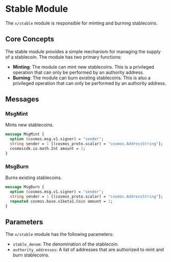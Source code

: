 # Stable Module

The `x/stable` module is responsible for minting and burning stablecoins.

## Core Concepts

The stable module provides a simple mechanism for managing the supply of a stablecoin. The module has two primary functions:

- **Minting**: The module can mint new stablecoins. This is a privileged operation that can only be performed by an authority address.
- **Burning**: The module can burn existing stablecoins. This is also a privileged operation that can only be performed by an authority address.

## Messages

### MsgMint

Mints new stablecoins.

```protobuf
message MsgMint {
  option (cosmos.msg.v1.signer) = "sender";
  string sender = 1 [(cosmos_proto.scalar) = "cosmos.AddressString"];
  cosmossdk.io.math.Int amount = 2;
}
```

### MsgBurn

Burns existing stablecoins.

```protobuf
message MsgBurn {
  option (cosmos.msg.v1.signer) = "sender";
  string sender = 1 [(cosmos_proto.scalar) = "cosmos.AddressString"];
  repeated cosmos.base.v1beta1.Coin amount = 2;
}
```

## Parameters

The `x/stable` module has the following parameters:

- `stable_denom`: The denomination of the stablecoin.
- `authority_addresses`: A list of addresses that are authorized to mint and burn stablecoins.
